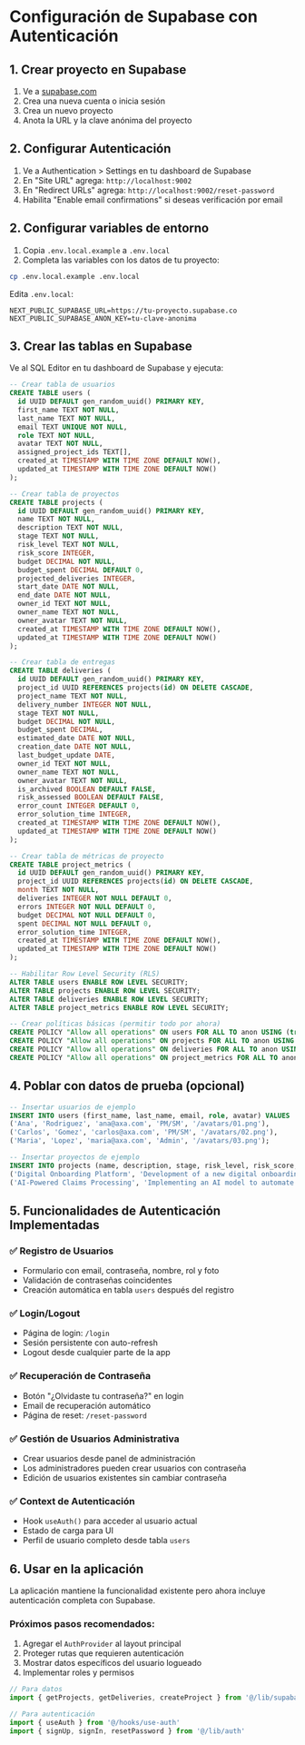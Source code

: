 # Configuración de Supabase con Autenticación

## 1. Crear proyecto en Supabase

1. Ve a [supabase.com](https://supabase.com)
2. Crea una nueva cuenta o inicia sesión
3. Crea un nuevo proyecto
4. Anota la URL y la clave anónima del proyecto

## 2. Configurar Autenticación

1. Ve a Authentication > Settings en tu dashboard de Supabase
2. En "Site URL" agrega: `http://localhost:9002` 
3. En "Redirect URLs" agrega: `http://localhost:9002/reset-password`
4. Habilita "Enable email confirmations" si deseas verificación por email

## 2. Configurar variables de entorno

1. Copia `.env.local.example` a `.env.local`
2. Completa las variables con los datos de tu proyecto:

```bash
cp .env.local.example .env.local
```

Edita `.env.local`:
```
NEXT_PUBLIC_SUPABASE_URL=https://tu-proyecto.supabase.co
NEXT_PUBLIC_SUPABASE_ANON_KEY=tu-clave-anonima
```

## 3. Crear las tablas en Supabase

Ve al SQL Editor en tu dashboard de Supabase y ejecuta:

```sql
-- Crear tabla de usuarios
CREATE TABLE users (
  id UUID DEFAULT gen_random_uuid() PRIMARY KEY,
  first_name TEXT NOT NULL,
  last_name TEXT NOT NULL,
  email TEXT UNIQUE NOT NULL,
  role TEXT NOT NULL,
  avatar TEXT NOT NULL,
  assigned_project_ids TEXT[],
  created_at TIMESTAMP WITH TIME ZONE DEFAULT NOW(),
  updated_at TIMESTAMP WITH TIME ZONE DEFAULT NOW()
);

-- Crear tabla de proyectos
CREATE TABLE projects (
  id UUID DEFAULT gen_random_uuid() PRIMARY KEY,
  name TEXT NOT NULL,
  description TEXT NOT NULL,
  stage TEXT NOT NULL,
  risk_level TEXT NOT NULL,
  risk_score INTEGER,
  budget DECIMAL NOT NULL,
  budget_spent DECIMAL DEFAULT 0,
  projected_deliveries INTEGER,
  start_date DATE NOT NULL,
  end_date DATE NOT NULL,
  owner_id TEXT NOT NULL,
  owner_name TEXT NOT NULL,
  owner_avatar TEXT NOT NULL,
  created_at TIMESTAMP WITH TIME ZONE DEFAULT NOW(),
  updated_at TIMESTAMP WITH TIME ZONE DEFAULT NOW()
);

-- Crear tabla de entregas
CREATE TABLE deliveries (
  id UUID DEFAULT gen_random_uuid() PRIMARY KEY,
  project_id UUID REFERENCES projects(id) ON DELETE CASCADE,
  project_name TEXT NOT NULL,
  delivery_number INTEGER NOT NULL,
  stage TEXT NOT NULL,
  budget DECIMAL NOT NULL,
  budget_spent DECIMAL,
  estimated_date DATE NOT NULL,
  creation_date DATE NOT NULL,
  last_budget_update DATE,
  owner_id TEXT NOT NULL,
  owner_name TEXT NOT NULL,
  owner_avatar TEXT NOT NULL,
  is_archived BOOLEAN DEFAULT FALSE,
  risk_assessed BOOLEAN DEFAULT FALSE,
  error_count INTEGER DEFAULT 0,
  error_solution_time INTEGER,
  created_at TIMESTAMP WITH TIME ZONE DEFAULT NOW(),
  updated_at TIMESTAMP WITH TIME ZONE DEFAULT NOW()
);

-- Crear tabla de métricas de proyecto
CREATE TABLE project_metrics (
  id UUID DEFAULT gen_random_uuid() PRIMARY KEY,
  project_id UUID REFERENCES projects(id) ON DELETE CASCADE,
  month TEXT NOT NULL,
  deliveries INTEGER NOT NULL DEFAULT 0,
  errors INTEGER NOT NULL DEFAULT 0,
  budget DECIMAL NOT NULL DEFAULT 0,
  spent DECIMAL NOT NULL DEFAULT 0,
  error_solution_time INTEGER,
  created_at TIMESTAMP WITH TIME ZONE DEFAULT NOW(),
  updated_at TIMESTAMP WITH TIME ZONE DEFAULT NOW()
);

-- Habilitar Row Level Security (RLS)
ALTER TABLE users ENABLE ROW LEVEL SECURITY;
ALTER TABLE projects ENABLE ROW LEVEL SECURITY;
ALTER TABLE deliveries ENABLE ROW LEVEL SECURITY;
ALTER TABLE project_metrics ENABLE ROW LEVEL SECURITY;

-- Crear políticas básicas (permitir todo por ahora)
CREATE POLICY "Allow all operations" ON users FOR ALL TO anon USING (true);
CREATE POLICY "Allow all operations" ON projects FOR ALL TO anon USING (true);
CREATE POLICY "Allow all operations" ON deliveries FOR ALL TO anon USING (true);
CREATE POLICY "Allow all operations" ON project_metrics FOR ALL TO anon USING (true);
```

## 4. Poblar con datos de prueba (opcional)

```sql
-- Insertar usuarios de ejemplo
INSERT INTO users (first_name, last_name, email, role, avatar) VALUES
('Ana', 'Rodriguez', 'ana@axa.com', 'PM/SM', '/avatars/01.png'),
('Carlos', 'Gomez', 'carlos@axa.com', 'PM/SM', '/avatars/02.png'),
('Maria', 'Lopez', 'maria@axa.com', 'Admin', '/avatars/03.png');

-- Insertar proyectos de ejemplo
INSERT INTO projects (name, description, stage, risk_level, risk_score, budget, budget_spent, projected_deliveries, start_date, end_date, owner_id, owner_name, owner_avatar) VALUES
('Digital Onboarding Platform', 'Development of a new digital onboarding experience for clients.', 'Desarrollo Local', 'Moderado', 10, 500000, 275000, 20, '2024-01-15', '2024-09-30', 'USR-001', 'Ana Rodriguez', '/avatars/01.png'),
('AI-Powered Claims Processing', 'Implementing an AI model to automate insurance claims processing.', 'Ambiente TST', 'Agresivo', 18, 1200000, 950000, 10, '2023-11-01', '2024-12-31', 'USR-002', 'Carlos Gomez', '/avatars/02.png');
```

## 5. Funcionalidades de Autenticación Implementadas

### ✅ Registro de Usuarios
- Formulario con email, contraseña, nombre, rol y foto
- Validación de contraseñas coincidentes
- Creación automática en tabla `users` después del registro

### ✅ Login/Logout
- Página de login: `/login`
- Sesión persistente con auto-refresh
- Logout desde cualquier parte de la app

### ✅ Recuperación de Contraseña
- Botón "¿Olvidaste tu contraseña?" en login
- Email de recuperación automático
- Página de reset: `/reset-password`

### ✅ Gestión de Usuarios Administrativa
- Crear usuarios desde panel de administración
- Los administradores pueden crear usuarios con contraseña
- Edición de usuarios existentes sin cambiar contraseña

### ✅ Context de Autenticación
- Hook `useAuth()` para acceder al usuario actual
- Estado de carga para UI
- Perfil de usuario completo desde tabla `users`

## 6. Usar en la aplicación

La aplicación mantiene la funcionalidad existente pero ahora incluye autenticación completa con Supabase.

### Próximos pasos recomendados:
1. Agregar el `AuthProvider` al layout principal
2. Proteger rutas que requieren autenticación
3. Mostrar datos específicos del usuario logueado
4. Implementar roles y permisos

```typescript
// Para datos
import { getProjects, getDeliveries, createProject } from '@/lib/supabase-data'

// Para autenticación  
import { useAuth } from '@/hooks/use-auth'
import { signUp, signIn, resetPassword } from '@/lib/auth'
```